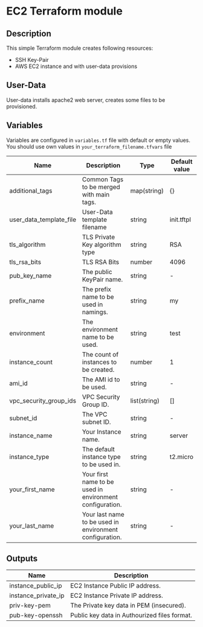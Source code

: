 # EC2 Terraform module

## Description

This simple Terraform module creates following resources:
- SSH Key-Pair
- AWS EC2 instance and with user-data provisions

## User-Data
User-data installs apache2 web server, creates some files to be provisioned.

## Variables
Variables are configured in `variables.tf` file with default or empty values. You should use own values in `your_terraform_filename.tfvars` file

| Name | Description | Type | Default value |
|-|-|-|-|
| additional_tags | Common Tags to be merged with main tags. | map(string) | {} |
| user_data_template_file | User-Data template filename | string | init.tftpl |
| tls_algorithm | TLS Private Key algorithm type | string | RSA |
| tls_rsa_bits | TLS RSA Bits | number | 4096 |
| pub_key_name | The public KeyPair name. | string |-|
| prefix_name | The prefix name to be used in namings. | string | my |
| environment | The environment name to be used. | string | test |
| instance_count | The count of instances to be created. | number | 1 |
| ami_id | The AMI id to be used. | string |-|
| vpc_security_group_ids | VPC Security Group ID. | list(string) | [] |
| subnet_id | The VPC subnet ID. | string |-|
| instance_name | Your Instance name. | string | server |
| instance_type | The default instance type to be used in. | string | t2.micro |
| your_first_name | Your first name to be used in environment configuration. | string |-|
| your_last_name | Your last name to be used in environment configuration. | string |-|

## Outputs
| Name | Description |
|-|-|
| instance_public_ip | EC2 Instance Public IP address. |
| instance_private_ip | EC2 Instance Private IP address. |
| priv-key-pem | The Private key data in PEM (insecured). |
| pub-key-openssh | Public key data in Authourized files format. |
